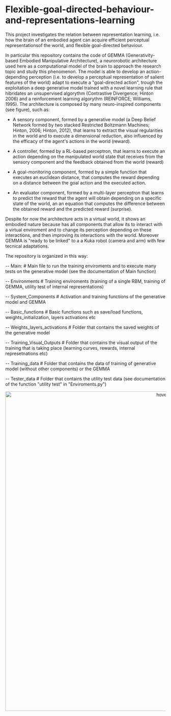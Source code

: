 # Flexible-goal-directed-behaviour-and-representations-learning

This project investigates the relation between representation learning, i.e. how the brain of an embodied agent can acquire efficient perceptual representationsof the world, and flexible goal-directed behaviour.

In particular this repository contains the code of GEMMA (Generativity-based Embodied Manipulative Architecture), a neurorobotic architecture used here as a computational model of the brain to approach the research topic and study this phenomenon. The model is able to develop an action-depending perception (i.e. to develop a perceptual representation of salient features of the world) adapt to execute a "goal-directed action", trough the exploitation a deep generative model trained with a novel learning rule that hibridates an unsupervised algorythm (Contrastive Divergence; Hinton 2006) and a reinforcement learning algorythm (REINFORCE; Williams, 1995). The architecture is composed by many neuro-inspired components (see figure), such as:

- A sensory component, formed by a generative model (a Deep Belief Network formed by two stacked Restricted Boltzmann Machines; Hinton, 2006; Hinton, 2012), that learns to extract the visual regularities in the world and to execute a dimensional reduction, also influenced by the efficacy of the agent's actions in the world (reward).

- A controller, formed by a RL-based perceptron, that learns to execute an action depending on the manipulated world state that receives from the sensory component and the feedback obtained from the world (reward)

- A goal-monitoring component, formed by a simple function that executes an euclidean distance, that computes the reward depending on a distance between the goal action and the executed action.

- An evaluator component, formed by a multi-layer perceptron that learns to predict the reward that the agent will obtain depending on a specific state of the world, an an equation that computes the difference between the obtained reward and the predicted reward (surprise).

Despite for now the architecture acts in a virtual world, it shows an embodied nature because has all components that allow its to interact with a virtual enviroment and to change its perception depending on these interactions, and then improving its interactions with the world. Moreover GEMMA is "ready to be linked" to a a Kuka robot (camera and arm) with few tecnical adaptations.

The repository is organized in this way:

-- Main:                                   # Main file to run the training enviroments and to execute many tests on the generative model (see the documentation of Main function)

-- Environments                         # Training enviroments (training of a single RBM, training of GEMMA, utility test of internal representations)

-- System_Components                    # Activation and training functions of the generative model and GEMMA

-- Basic_functions                      # Basic functions such as save/load functions, weights_initialization, layers activations etc

-- Weights_layers_activations           # Folder that contains the saved weights of the generative model

-- Training_Visual_Outputs              # Folder that contains the visual output of the training that is taking place (learning curves, rewards, internal represetnations etc)

-- Training_data                        # Folder that contains the data of training of generative model (without other components) or the GEMMA

-- Tester_data                          # Folder that contains the utility test data (see documentation of the function "utility test" in "Enviroments.py")


<p align="center">
  <img src="https://github.com/GiovanniGranato/Flexible-goal-directed-behaviour-and-representations-learning/blob/master/Functional_schema_GEMMA?raw=true" width="1000" title="hover text">
</p>


